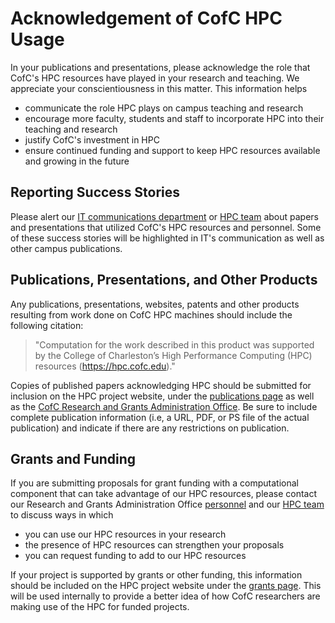 # Acknowledgement of CofC HPC Usage

In your publications and presentations, please acknowledge the role that CofC's HPC resources have
played in your research and teaching. We appreciate your conscientiousness in this matter. This
information helps
* communicate the role HPC plays on campus teaching and research
* encourage more faculty, students and staff to incorporate HPC into their teaching and research
* justify CofC's investment in HPC
* ensure continued funding and support to keep HPC resources available and growing in the future

## Reporting Success Stories
Please alert our [IT communications department](mailto:drinkuthkh@cofc.edu) or [HPC team](mailto:hpc@cofc.edu) about papers and presentations that utilized CofC's HPC resources and personnel. Some of these success stories will be highlighted in IT's communication as well as other campus publications.

## Publications, Presentations, and Other Products
Any publications, presentations, websites, patents and other products resulting from work done on CofC HPC machines should include the following citation:

> "Computation for the work described in this product was supported by the College of Charleston’s High Performance Computing (HPC) resources (https://hpc.cofc.edu)."

Copies of published papers acknowledging HPC should be submitted for inclusion on the HPC project website, under the [publications page](products/publications.md) as well as the [CofC Research and Grants Administration Office](http://research.cofc.edu/administration/index.php). Be sure to include complete publication information (i.e, a URL, PDF, or PS file of the actual publication) and indicate if there are any restrictions on publication.

## Grants and Funding
If you are submitting proposals for grant funding with a computational component that can take advantage of our HPC resources, please contact our Research and Grants Administration Office [personnel](http://research.cofc.edu/administration/contact-orga-staff/index.php) and our [HPC team](mailto:hpc@cofc.edu) to discuss ways in which
* you can use our HPC resources in your research
* the presence of HPC resources can strengthen your proposals
* you can request funding to add to our HPC resources

If your project is supported by grants or other funding, this information should be included on the HPC project website under the [grants page](products/grants.md). This will be used internally to provide a better idea of how CofC researchers are making use of the HPC for funded projects.
